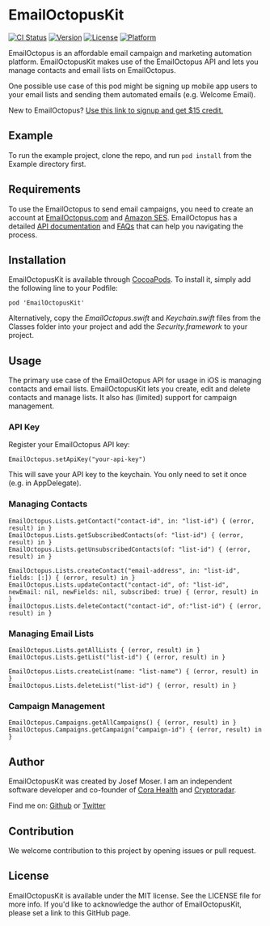 # EmailOctopusKit

[![CI Status](http://img.shields.io/travis/caloon/EmailOctopusKit.svg?style=flat)](https://travis-ci.org/caloon/EmailOctopusKit)
[![Version](https://img.shields.io/cocoapods/v/EmailOctopusKit.svg?style=flat)](http://cocoapods.org/pods/EmailOctopusKit)
[![License](https://img.shields.io/cocoapods/l/EmailOctopusKit.svg?style=flat)](http://cocoapods.org/pods/EmailOctopusKit)
[![Platform](https://img.shields.io/cocoapods/p/EmailOctopusKit.svg?style=flat)](http://cocoapods.org/pods/EmailOctopusKit)

EmailOctopus is an affordable email campaign and marketing automation platform. EmailOctopusKit makes use of the EmailOctopus API and lets you manage contacts and email lists on EmailOctopus.

One possible use case of this pod might be signing up mobile app users to your email lists and sending them automated emails (e.g. Welcome Email).

New to EmailOctopus? [Use this link to signup and get $15 credit.](https://emailoctopus.com/?urli=zzJ7l)

## Example

To run the example project, clone the repo, and run `pod install` from the Example directory first.

## Requirements

To use the EmailOctopus to send email campaigns, you need to create an account at [EmailOctopus.com](https://emailoctopus.com/?urli=zzJ7l) and [Amazon SES](https://aws.amazon.com/ses/).
EmailOctopus has a detailed [API documentation](https://emailoctopus.com/api-documentation/) and [FAQs](https://support.emailoctopus.com/hc/en-us) that can help you navigating the process.

## Installation

EmailOctopusKit is available through [CocoaPods](http://cocoapods.org). To install
it, simply add the following line to your Podfile:

```
pod 'EmailOctopusKit'
```

Alternatively, copy the *EmailOctopus.swift* and *Keychain.swift* files from the Classes folder into your project and add the *Security.framework* to your project.

## Usage

The primary use case of the EmailOctopus API for usage in iOS is managing contacts and email lists. EmailOctopusKit lets you create, edit and delete contacts and manage lists. It also has (limited) support for campaign management.

### API Key

Register your EmailOctopus API key:

```
EmailOctopus.setApiKey("your-api-key")
```

This will save your API key to the keychain. You only need to set it once (e.g. in AppDelegate).

### Managing Contacts

```
EmailOctopus.Lists.getContact("contact-id", in: "list-id") { (error, result) in }
EmailOctopus.Lists.getSubscribedContacts(of: "list-id") { (error, result) in }
EmailOctopus.Lists.getUnsubscribedContacts(of: "list-id") { (error, result) in }

EmailOctopus.Lists.createContact("email-address", in: "list-id", fields: [:]) { (error, result) in }
EmailOctopus.Lists.updateContact("contact-id", of: "list-id", newEmail: nil, newFields: nil, subscribed: true) { (error, result) in }
EmailOctopus.Lists.deleteContact("contact-id", of:"list-id") { (error, result) in }
```

### Managing Email Lists

```
EmailOctopus.Lists.getAllLists { (error, result) in }
EmailOctopus.Lists.getList("list-id") { (error, result) in }

EmailOctopus.Lists.createList(name: "list-name") { (error, result) in }
EmailOctopus.Lists.deleteList("list-id") { (error, result) in }
```

### Campaign Management

```
EmailOctopus.Campaigns.getAllCampaigns() { (error, result) in }
EmailOctopus.Campaigns.getCampaign("campaign-id") { (error, result) in }
```

## Author

EmailOctopusKit was created by Josef Moser. I am an independent software developer and co-founder of [Cora Health](https://www.cora.health/) and [Cryptoradar](https://cryptoradar.co).

Find me on: [Github](https://github.com/caloon/) or [Twitter](https://twitter.com/josef_moser)

## Contribution

We welcome contribution to this project by opening issues or pull request.

## License

EmailOctopusKit is available under the MIT license. See the LICENSE file for more info.
If you'd like to acknowledge the author of EmailOctopusKit, please set a link to this GitHub page.

